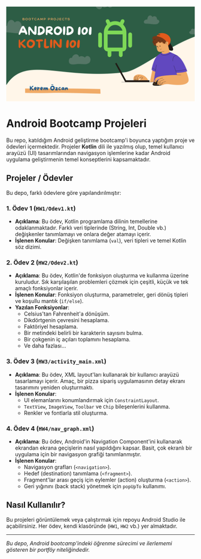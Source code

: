 <p align="center">
  <img src="https://github.com/KeremOzcn/Android-Bootcamp/blob/main/Android.png" alt="Android Bootcamp Banner"/>
</p>

# Android Bootcamp Projeleri

Bu repo, katıldığım Android geliştirme bootcamp'i boyunca yaptığım proje ve ödevleri içermektedir. Projeler **Kotlin** dili ile yazılmış olup, temel kullanıcı arayüzü (UI) tasarımlarından navigasyon işlemlerine kadar Android uygulama geliştirmenin temel konseptlerini kapsamaktadır.

## Projeler / Ödevler

Bu depo, farklı ödevlere göre yapılandırılmıştır:

### 1. Ödev 1 (`HW1/Odev1.kt`)
-   **Açıklama**: Bu ödev, Kotlin programlama dilinin temellerine odaklanmaktadır. Farklı veri tiplerinde (String, Int, Double vb.) değişkenler tanımlamayı ve onlara değer atamayı içerir.
-   **İşlenen Konular**: Değişken tanımlama (`val`), veri tipleri ve temel Kotlin söz dizimi.

### 2. Ödev 2 (`HW2/Odev2.kt`)
-   **Açıklama**: Bu ödev, Kotlin'de fonksiyon oluşturma ve kullanma üzerine kuruludur. Sık karşılaşılan problemleri çözmek için çeşitli, küçük ve tek amaçlı fonksiyonlar içerir.
-   **İşlenen Konular**: Fonksiyon oluşturma, parametreler, geri dönüş tipleri ve koşullu mantık (`if/else`).
-   **Yazılan Fonksiyonlar**:
    -   Celsius'tan Fahrenheit'a dönüşüm.
    -   Dikdörtgenin çevresini hesaplama.
    -   Faktöriyel hesaplama.
    -   Bir metindeki belirli bir karakterin sayısını bulma.
    -   Bir çokgenin iç açıları toplamını hesaplama.
    -   Ve daha fazlası...

### 3. Ödev 3 (`HW3/activity_main.xml`)
-   **Açıklama**: Bu ödev, XML layout'ları kullanarak bir kullanıcı arayüzü tasarlamayı içerir. Amaç, bir pizza sipariş uygulamasının detay ekranı tasarımını yeniden oluşturmaktı.
-   **İşlenen Konular**:
    -   UI elemanlarını konumlandırmak için `ConstraintLayout`.
    -   `TextView`, `ImageView`, `Toolbar` ve `Chip` bileşenlerini kullanma.
    -   Renkler ve fontlarla stil oluşturma.

### 4. Ödev 4 (`HW4/nav_graph.xml`)
-   **Açıklama**: Bu ödev, Android'in Navigation Component'ini kullanarak ekrandan ekrana geçişlerin nasıl yapıldığını kapsar. Basit, çok ekranlı bir uygulama için bir navigasyon grafiği tanımlanmıştır.
-   **İşlenen Konular**:
    -   Navigasyon grafları (`<navigation>`).
    -   Hedef (destination) tanımlama (`<fragment>`).
    -   Fragment'lar arası geçiş için eylemler (action) oluşturma (`<action>`).
    -   Geri yığınını (back stack) yönetmek için `popUpTo` kullanımı.

## Nasıl Kullanılır?

Bu projeleri görüntülemek veya çalıştırmak için repoyu Android Studio ile açabilirsiniz. Her ödev, kendi klasöründe (`HW1`, `HW2` vb.) yer almaktadır.

---
*Bu depo, Android bootcamp'indeki öğrenme sürecimi ve ilerlememi gösteren bir portföy niteliğindedir.*
